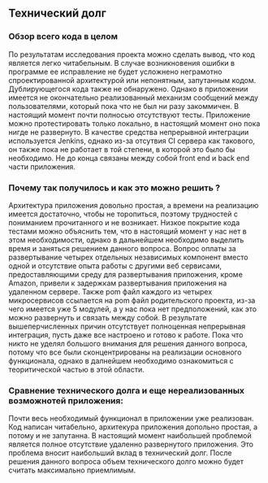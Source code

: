 ## Технический долг

### Обзор всего кода в целом

   По результатам исследования проекта можно сделать вывод, что код является легко
читабельным. В случае возникновения ошибки в программе ее исправление не будет
усложнено неграмотно спроектированной архитектурой или непонятным, запутанным кодом. Дублирующегося
кода также не обнаружено.
   Однако в приложении имеется не окончательно реализованный механизм сообщений между
пользователями, который пока что не был ни разу закоммичен. В настоящий момент почти
полносью отсутствуют тесты. Приложение можно протестировать только локально, в настоящий
момент оно пока нигде не развернуто. В качестве средства непрерывной интеграции
используется Jenkins, однако из-за отсутвия CI сервера как такового, он также пока
не работает в той степени, в которой это было бы необходимо. Не до конца связаны
между собой front end и back end части приложения.

### Почему так получилось и как это можно решить ?

   Архитектура приложения довольно простая, а времени на реализацию имеется достаточно,
чтобы не торопиться, поэтому трудностей с пониманием прочитанного и не возникает.
   Низкое покрытие кода тестами можно объяснить тем, что в настоящий момент у нас
нет в этом необходимости, однако в дальнейшем необходимо выделить время и заняться
решением данного вопроса.
   Вопрос оплаты за развертывание четырех отдельных независимых компонент вместо
одной и отсутствие опыта работы с другими веб сервисами, предоставляющими среду
для развертывания приложения, кроме Amazon, привели к задержкам развертывания
приложения на удаленном сервере. Также pom файл каждого из четырех микросервисов
ссылается на pom файл родительского проекта, из-за чего имеется уже 5 модулей,
а у нас пока нет предположений, как это можно развернуть и связать между собой.
В результате вышеперчисленных причин отсутствует полноценная непрерывная интеграция,
пусть даже все настроено и готово к работе. Пока что никто не уделял большого внимания
для решения данного вопроса, потому что все были сконцентрированы на реализации 
основного функционала, однако в далнейшем необходимо ознакомиться с теоритической
частью в этой области. 

### Cравнение технического долга и еще нереализованных возможнотей приложения:

  Почти весь необходимый функционал в приложении уже реализован. Код написан читабельно,
архитекура приложения допольно простая, а потому и не запутанна. В настоящий момент
наибольшей проблемой является полное отсутствие удаленно развернутого приложения. 
Это проблема вносит наибольший вклад в технический долг. После решения данного
вопроса объем технического долго можно будет считать максимально приемлимым.

